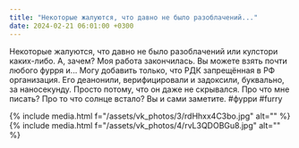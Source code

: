 ```yaml
---
title: "Некоторые жалуются, что давно не было разоблачений..."
date: 2024-02-21 06:01:00 +0300
---
```


Некоторые жалуются, что давно не было разоблачений или кулстори каких-либо.
А, зачем? Моя работа закончилась. Вы можете взять почти любого фурря и...
Могу добавить только, что РДК запрещённая в РФ организация. Его деанонили, верифицировали и задоксили, буквально, за наносекунду. Просто потому, что он даже не скрывался.
Про что мне писать? Про то что солнце встало? Вы и сами заметите.
#фурри #furry


{% include media.html f="/assets/vk_photos/3/rdHhxx4C3bo.jpg" alt="" %}
{% include media.html f="/assets/vk_photos/4/rvL3QDOBGu8.jpg" alt="" %}
